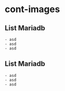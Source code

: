 # cont-images
## List Mariadb
    - asd
    - asd
    - asd
## List Mariadb
    - asd
    - asd
    - asd